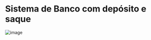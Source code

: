 # Sistema de Banco com depósito e saque
![image](https://user-images.githubusercontent.com/130243571/231308497-5a4c7005-a77d-4fcd-8920-a762fb421282.png)
